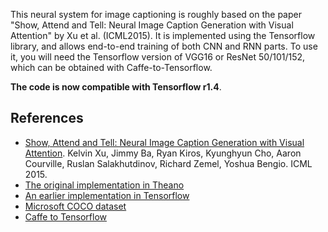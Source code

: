 This neural system for image captioning is roughly based on the paper "Show, Attend and Tell: Neural Image Caption Generation with Visual Attention" by Xu et al. (ICML2015). It is implemented using the Tensorflow library, and allows end-to-end training of both CNN and RNN parts. To use it, you will need the Tensorflow version of VGG16 or ResNet 50/101/152, which can be obtained with Caffe-to-Tensorflow. 

**The code is now compatible with Tensorflow r1.4**.

References
----------

* [Show, Attend and Tell: Neural Image Caption Generation with Visual Attention](https://arxiv.org/abs/1502.03044). Kelvin Xu, Jimmy Ba, Ryan Kiros, Kyunghyun Cho, Aaron Courville, Ruslan Salakhutdinov, Richard Zemel, Yoshua Bengio. ICML 2015.
* [The original implementation in Theano](https://github.com/kelvinxu/arctic-captions)
* [An earlier implementation in Tensorflow](https://github.com/jazzsaxmafia/show_attend_and_tell.tensorflow)
* [Microsoft COCO dataset](http://mscoco.org/)
* [Caffe to Tensorflow](https://github.com/ethereon/caffe-tensorflow)


